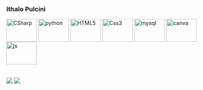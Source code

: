 ### Ithalo Pulcini
<div>
  <img align="center" alt="CSharp" height="60" width="80" src="https://cdn.jsdelivr.net/gh/devicons/devicon/icons/csharp/csharp-original.svg" />
  <img align="center" alt="python" height="60" width="80" src="https://cdn.jsdelivr.net/gh/devicons/devicon/icons/python/python-original-wordmark.svg" />
  <img align="center" alt="HTML5" height="60" width="80" src="https://cdn.jsdelivr.net/gh/devicons/devicon/icons/html5/html5-original-wordmark.svg" />
  <img align="center" alt="Css3" height="60" width="80" src="https://cdn.jsdelivr.net/gh/devicons/devicon/icons/css3/css3-original-wordmark.svg" />
  <img align="center" alt="mysql" height="60" width="80" src="https://cdn.jsdelivr.net/gh/devicons/devicon/icons/mysql/mysql-original-wordmark.svg" />
  <img align="center" alt="canva" height="60" width="80" src="https://cdn.jsdelivr.net/gh/devicons/devicon/icons/canva/canva-original.svg" />
  <img align="center" alt="js" height="60" width="80" src="https://cdn.jsdelivr.net/gh/devicons/devicon/icons/javascript/javascript-original.svg" />
</div>
<br></br>
<div>
  <a href = "mailto:ithalopulcini@gmail.com"><img src="https://img.shields.io/badge/-Gmail-%23333?style=for-the-badge&logo=gmail&logoColor=white" target="_blank"></a>
  <a href="https://www.linkedin.com/in/ithalo-pulcini-dos-santos-b94a38155/" target="_blank"><img src="https://img.shields.io/badge/-LinkedIn-%230077B5?style=for-the-badge&logo=linkedin&logoColor=white" target="_blank"></a> 
</div>



